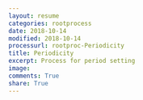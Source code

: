 ```yaml
---
layout: resume
categories: rootprocess
date: 2018-10-14
modified: 2018-10-14
processurl: rootproc-Periodicity
title: Periodicity
excerpt: Process for period setting
image: 
comments: True
share: True
---
```

